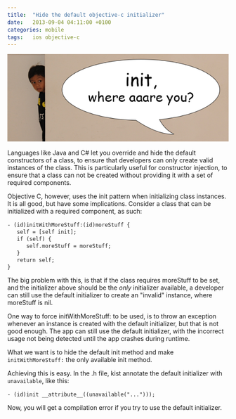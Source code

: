 ```yaml
---
title:  "Hide the default objective-c initializer"
date: 	2013-09-04 04:11:00 +0100
categories: mobile
tags: 	ios objective-c
---
```



![Init where are you](/assets/img/blog/2013-09-04-init.png)


Languages like Java and C# let you override and hide the default constructors of
a class, to ensure that developers can only create valid instances of the class.
This is particularly useful for constructor injection, to ensure that a class can
not be created without providing it with a set of required components.

Objective C, however, uses the init pattern when initializing class instances. It
is all good, but have some implications. Consider a class that can be initialized
with a required component, as such:


```objc
- (id)initWithMoreStuff:(id)moreStuff {
   self = [self init];
   if (self) {
      self.moreStuff = moreStuff;
   }
   return self;
}
```


The big problem with this, is that if the class requires moreStuff to be set, and
the initializer above should be the *only* initializer available, a developer can
still use the default initializer to create an "invalid" instance, where moreStuff
is nil.

One way to force initWithMoreStuff: to be used, is to throw an exception whenever
an instance is created with the default initializer, but that is not good enough.
The app can still use the default initializer, with the incorrect usage not being
detected until the app crashes during runtime.

What we want is to hide the default init method and make `initWithMoreStuff:` the
only available init method.

Achieving this is easy. In the .h file, kist annotate the default initializer with
`unavailable`, like this:


```objc
- (id)init __attribute__((unavailable("...")));
```


Now, you will get a compilation error if you try to use the default initializer.

